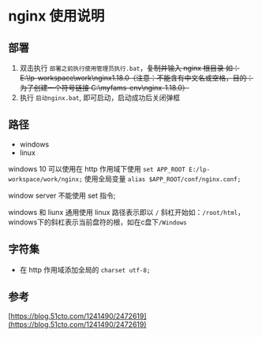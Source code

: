 # nginx 使用说明

## 部署

1. 双击执行 `部署之前执行使用管理员执行.bat`，~~复制并输入 nginx 根目录 如：E:\lp-workspace\work\nginx1.18.0（注意：不能含有中文名或空格，目的：为了创建一个符号链接 C:\myfams-env\nginx-1.18.0）~~
2. 执行 `启动nginx.bat`, 即可启动，启动成功后关闭弹框

## 路径

- windows
- linux

windows 10 可以使用在 http 作用域下使用 `set APP_ROOT E:/lp-workspace/work/nginx;` 使用全局变量 `alias $APP_ROOT/conf/nginx.conf;`

window server 不能使用 set 指令;

windows 和 liunx 通用使用 linux 路径表示即以 `/` 斜杠开始如：`/root/html`，windows下的斜杠表示当前盘符的根，如在c盘下`/Windows`

## 字符集

- 在 http 作用域添加全局的 `charset utf-8;`

## 参考

[https://blog.51cto.com/1241490/2472619](https://blog.51cto.com/1241490/2472619)
